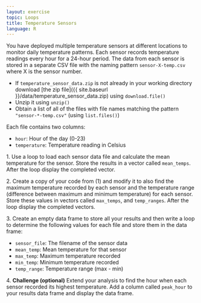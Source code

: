 ```yaml
---
layout: exercise
topic: Loops
title: Temperature Sensors
language: R
---
```


You have deployed multiple temperature sensors at different locations to monitor daily temperature patterns. Each sensor records temperature readings every hour for a 24-hour period. The data from each sensor is stored in a separate CSV file with the naming pattern `sensor-X-temp.csv` where X is the sensor number.

- If `temperature_sensor_data.zip` is not already in your working directory download [the zip file]({{ site.baseurl }}/data/temperature_sensor_data.zip) using `download.file()`
- Unzip it using `unzip()`
- Obtain a list of all of the files with file names matching the pattern `"sensor-*-temp.csv"` (using `list.files()`)

Each file contains two columns:

- `hour`: Hour of the day (0-23)
- `temperature`: Temperature reading in Celsius

1\. Use a loop to load each sensor data file and calculate the mean temperature for the sensor. Store the results in a vector called `mean_temps`. After the loop display the completed vector.

2\. Create a copy of your code from (1) and modify it to also find the maximum temperature recorded by each sensor and the temperature range (difference between maximum and minimum temperature) for each sensor. Store these values in vectors called `max_temps`, and `temp_ranges`. After the loop display the completed vectors.

3\. Create an empty data frame to store all your results and then write a loop to determine the following values for each file and store them in the data frame:

- `sensor_file`: The filename of the sensor data
- `mean_temp`: Mean temperature for that sensor
- `max_temp`: Maximum temperature recorded
- `min_temp`: Minimum temperature recorded
- `temp_range`: Temperature range (max - min)

4\. **Challenge (optional)** Extend your analysis to find the hour when each sensor recorded its highest temperature. Add a column called `peak_hour` to your results data frame and display the data frame.
